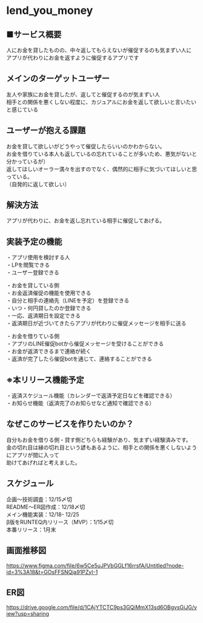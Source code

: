 # lend_you_money

## ■サービス概要<br>
人にお金を貸したものの、中々返してもらえないが催促するのも気まずい人に<br>
アプリが代わりにお金を返すように催促するアプリです


## メインのターゲットユーザー<br>
友人や家族にお金を貸したが、返してと催促するのが気まずい人<br>
相手との関係を悪くしない程度に、カジュアルにお金を返して欲しいと言いたいと感じている

## ユーザーが抱える課題<br>
お金を貸して欲しいがどうやって催促したらいいのかわからない。<br>
お金を借りている本人も返しているの忘れていることが多いため、悪気がないと分かっているが）<br>
返してほしいオーラー満々を出すのでなく、偶然的に相手に気づいてほしいと思っている。<br>（自発的に返して欲しい）

## 解決方法<br>
アプリが代わりに、お金を返し忘れている相手に催促してあげる。

## 実装予定の機能<br>
  ・アプリ使用を検討する人<br>
      ・LPを閲覧できる<br>
      ・ユーザー登録できる<br>

  ・お金を貸している側<br>
      ・お金返済催促の機能を使用できる<br>
      ・自分と相手の連絡先（LINEを予定）を登録できる<br>
      ・いつ・何円貸したのか登録できる<br>
      ・一応、返済期日を設定できる<br>
      ・返済期日が近づいてきたらアプリが代わりに催促メッセージを相手に送る

  ・お金を借りている側<br>
      ・アプリのLINE催促botから催促メッセージを受けることができる<br>
      ・お金が返済できるまで連絡が続く<br>
      ・返済が完了したら催促botを通じて、連絡することができる

## ※本リリース機能予定
・返済スケジュール機能（カレンダーで返済予定日などを確認できる）<br>
・お知らせ機能（返済完了のお知らせなど通知で確認できる）<br>


## なぜこのサービスを作りたいのか？
自分もお金を借りる側・貸す側どちらも経験があり、気まずい経験済みです。<br>
金の切れ目は縁の切れ目という諺もあるように、相手との関係を悪くしないようにアプリが間に入って<br>
助けてあげればと考えました。

## スケジュール

企画〜技術調査：12/15〆切<br>
README〜ER図作成：12/18〆切<br>
メイン機能実装：12/18- 12/25<br>
β版をRUNTEQ内リリース（MVP）：1/15〆切<br>
本番リリース：1月末

## 画面推移図
https://www.figma.com/file/6w5Ce5uJPVbGGLf16rrsfA/Untitled?node-id=3%3A18&t=GOsFFSNQja91PZyI-1

## ER図
https://drive.google.com/file/d/1CAjYTCTC9ps3GQiMmX13sd6OBgvsGiJG/view?usp=sharing

